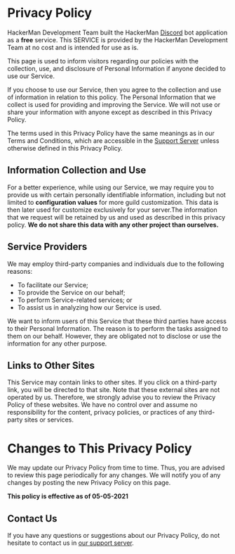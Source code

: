 # Privacy Policy

HackerMan Development Team built the HackerMan [Discord](https://discord.com) bot application as a **free** service. This SERVICE is provided by the HackerMan Development Team at no cost and is intended for use as is.

This page is used to inform visitors regarding our policies with the collection, use, and disclosure of Personal Information if anyone decided to use our Service.

If you choose to use our Service, then you agree to the collection and use of information in relation to this policy. The Personal Information that we collect is used for providing and improving the Service. We will not use or share your information with anyone except as described in this Privacy Policy.

The terms used in this Privacy Policy have the same meanings as in our Terms and Conditions, which are accessible in the [Support Server](https://discord.gg/invite/RjfAav9Xwe) unless otherwise defined in this Privacy Policy.

## Information Collection and Use

For a better experience, while using our Service, we may require you to provide us with certain personally identifiable information, including but not limited to **configuration values** for more guild customization. This data is then later used for customize exclusively for your server.The information that we request will be retained by us and used as described in this privacy policy. __We do not share this data with any other project than ourselves.__

## Service Providers

We may employ third-party companies and individuals due to the following reasons:

*   To facilitate our Service;
*   To provide the Service on our behalf;
*   To perform Service-related services; or
*   To assist us in analyzing how our Service is used.

We want to inform users of this Service that these third parties have access to their Personal Information. The reason is to perform the tasks assigned to them on our behalf. However, they are obligated not to disclose or use the information for any other purpose.

## Links to Other Sites

This Service may contain links to other sites. If you click on a third-party link, you will be directed to that site. Note that these external sites are not operated by us. Therefore, we strongly advise you to review the Privacy Policy of these websites. We have no control over and assume no responsibility for the content, privacy policies, or practices of any third-party sites or services.

# Changes to This Privacy Policy

We may update our Privacy Policy from time to time. Thus, you are advised to review this page periodically for any changes. We will notify you of any changes by posting the new Privacy Policy on this page.

**This policy is effective as of 05-05-2021**

## Contact Us

If you have any questions or suggestions about our Privacy Policy, do not hesitate to contact us in [our support server](https://discord.gg/invite/RjfAav9Xwe).
